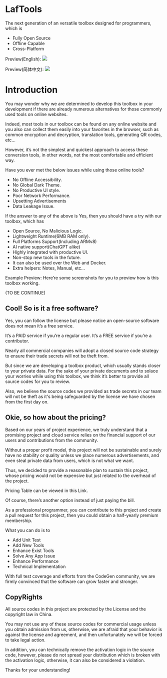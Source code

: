 # LafTools
The next generation of an versatile toolbox designed for programmers, which is 
- Fully Open Source 
- Offline Capable  
- Cross-Platform 

Preview(English):
![](https://github.com/work7z/LafTools/blob/dev/dev-source/img-preview-en.png?raw=true)

Preview(简体中文):
![](https://github.com/work7z/LafTools/blob/dev/dev-source/img-preview.png?raw=true)

# Introduction 

You may wonder why we are determined to develop this toolbox in your development if there are already numerous alternatives for those commonly used tools on online websites.

Indeed, most tools in our toolbox can be found on any online website and you also can collect them easily into your favorites in the browser, such as common encryption and decryption, translation tools, generating QR codes, etc…  

However, it’s not the simplest and quickest approach to access these conversion tools, in other words, not the most comfortable and efficient way. 

Have you ever met the below issues while using those online tools?
- No Offline Accessibility.
- No Global Dark Theme.
- No Productive UI style.
- Poor Network Performance.
- Upsetting Advertisements
- Data Leakage Issue.

If the answer to any of the above is Yes, then you should have a try with our toolbox, which has 
- Open Source, No Malicious Logic.
- Lightweight Runtime(6MB RAM only).
- Full Platforms Support(Including ARMv8)
- AI native support(ChatGPT alike)
- Highly integrated with productive UI.
- Non-stop new tools in the future.
- It can also be used over the Web and Docker.
- Extra helpers: Notes, Manual, etc...


Example Preview:
Here’re some screenshots for you to preview how is this toolbox working.

(TO BE CONTINUE)

## Cool! So is it a free software?

Yes, you can follow the license but please notice an open-source software does not mean it’s a free service. 

It’s a PAID service if you’re a regular user.
It’s a FREE service if you’re a contributor.

Nearly all commercial companies will adopt a closed source code strategy to ensure their trade secrets will not be theft from. 

But since we are developing a toolbox product, which usually stands closer to your private data. For the sake of your private documents and to solace your worries while using this toolbox,  we think it’s better to provide all source codes for you to review.

Also, we believe the source codes we provided as trade secrets in our team will not be theft as it's being safeguarded by the license we have chosen from the first day on.

## Okie, so how about the pricing?

Based on our years of project experience, we truly understand that a promising project and cloud service relies on the financial support of our users and contributions from the community.

Without a proper profit model, this project will not be sustainable and surely have no stability or quality unless we place numerous advertisements, and even steal private data from users, which is not what we want.

Thus, we decided to provide a reasonable plan to sustain this project, whose pricing would not be expensive but just related to the overhead of the project.   

Pricing Table can be viewed in this Link.

Of course, there’s another option instead of just paying the bill. 

As a professional programmer, you can contribute to this project and create a pull request for this project, then you could obtain a half-yearly premium membership.

What you can do is to
- Add Unit Test
- Add New Tools
- Enhance Exist Tools
- Solve Any App Issue  
- Enhance Performance		
- Technical Implementation

With full test coverage and efforts from the CodeGen community, we are firmly convinced that the software can grow faster and stronger. 



## CopyRights
All source codes in this project are protected by the License and the copyright law in China.

You may not use any of these source codes for commercial usage unless you obtain admission from us, otherwise, we are afraid that your behavior is against the license and agreement, and then unfortunately we will be forced to take legal action.

In addition, you can technically remove the activation logic in the source code, however, please do not spread your distribution which is broken with the activation logic, otherwise, it can also be considered a violation.

Thanks for your understanding!
